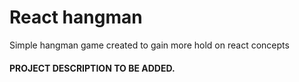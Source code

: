 # React hangman

Simple hangman game created to gain more hold on react concepts

#### PROJECT DESCRIPTION TO BE ADDED.